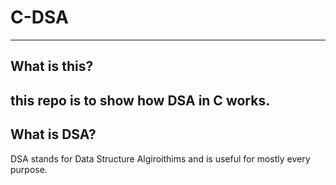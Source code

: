 # C-DSA
----

## What is this?
this repo is to show how DSA in C works.
----

## What is DSA?
DSA stands for Data Structure Algiroithims and is useful for mostly every purpose.

